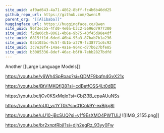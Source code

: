 ```yaml
---
site_uuid: af0ad643-4a71-4862-8bff-fc4b6b46dd25
github_repo_url: https://github.com/QwenLM
parent_org: "[[Alibaba]]"
huggingface_url: https://huggingface.co/Qwen
site_uuid: 96f3ecb5-4fd0-4e0a-b3c2-5696d7977300
site_uuid: f2de06cb-8061-4b6e-9b75-43f45d98e4df
site_uuid: 6815ff1d-6ded-46b4-95a3-87bab7b1a236
site_uuid: 03b103bc-9c5f-4b1b-a279-fc38771c6c92
site_uuid: 3c7e38f4-14ae-4a1e-964c-d77b627bfe85
site_uuid: b3085336-8def-46ac-b6f0-7ebb2827bdfd
---
```



Another [[Large Language Models]]

https://youtu.be/y6Wh4SpRoao?si=QDMF9bqfn4GvX21x

https://youtu.be/BtVIMKQfj38?si=cdBetfOSS4Lt0dBE

https://youtu.be/jCv0KSxMqlo?si=Cbj33B_epaAUuNSs

https://youtu.be/oU0_vc1YT0k?si=01Cok9Y-exBjkg8I


https://youtu.be/uU10-jBcSUQ?si=y1f9EsXMO4PWTUiJ
![[IMG_2155.png]]

https://youtu.be/br2xnptRbjI?si=djh2egRz_93yy0Fw